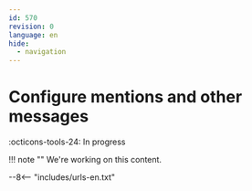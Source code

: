 ```yaml
---
id: 570
revision: 0
language: en
hide:
  - navigation
---
```


# Configure mentions and other messages

 :octicons-tools-24: In progress

!!! note ""
     We're working on this content.

--8<-- "includes/urls-en.txt"
